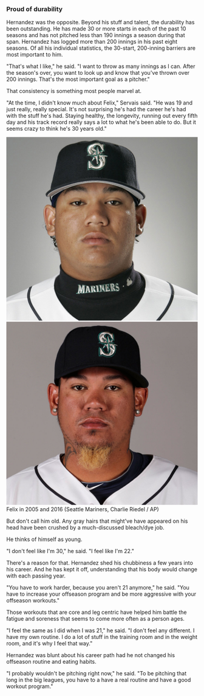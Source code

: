 ### Proud of durability

Hernandez was the opposite. Beyond his stuff and talent, the durability has been outstanding. He has made 30 or more starts in each of the past 10 seasons and has not pitched less than 190 innings a season during that span. Hernandez has logged more than 200 innings in his past eight seasons. Of all his individual statistics, the 30-start, 200-inning barriers are most important to him.

"That's what I like," he said. "I want to throw as many innings as I can. After the season's over, you want to look up and know that you've thrown over 200 innings. That's the most important goal as a pitcher."

That consistency is something most people marvel at.

"At the time, I didn't know much about Felix," Servais said. "He was 19 and just really, really special. It's not surprising he's had the career he's had with the stuff he's had. Staying healthy, the longevity, running out every fifth day and his track record really says a lot to what he's been able to do. But it seems crazy to think he's 30 years old."

<div class="slider-container">
  <image-slider>
    <img src="./assets/portrait-then.jpg">
    <img src="./assets/portrait-now.jpg">
  </image-slider>
  <div class="caption">
    Felix in 2005 and 2016 (Seattle Mariners, Charlie Riedel / AP)
  </div>
</div>

But don't call him old. Any gray hairs that might've have appeared on his head have been crushed by a much-discussed bleach/dye job.

He thinks of himself as young.

"I don't feel like I'm 30," he said. "I feel like I'm 22."

There's a reason for that. Hernandez shed his chubbiness a few years into his career. And he has kept it off, understanding that his body would change with each passing year.

"You have to work harder, because you aren't 21 anymore," he said. "You have to increase your offseason program and be more aggressive with your offseason workouts."

Those workouts that are core and leg centric have helped him battle the fatigue and soreness that seems to come more often as a person ages.

"I feel the same as I did when I was 21," he said. "I don't feel any different. I have my own routine. I do a lot of stuff in the training room and in the weight room, and it's why I feel that way."

Hernandez was blunt about his career path had he not changed his offseason routine and eating habits.

"I probably wouldn't be pitching right now," he said. "To be pitching that long in the big leagues, you have to a have a real routine and have a good workout program."